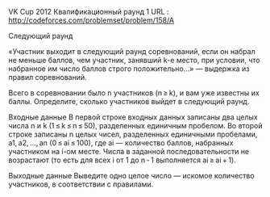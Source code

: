 VK Cup 2012 Квалификационный раунд 1
URL : http://codeforces.com/problemset/problem/158/A

Следующий раунд

«Участник выходит в следующий раунд соревнований, если он набрал не меньше баллов, чем участник, занявший k-е место, при условии, что набранное им число баллов строго положительно...» — выдержка из правил соревнований.

Всего в соревновании было n участников (n ≥ k), и вам уже известны их баллы. Определите, сколько участников выйдет в следующий раунд.

Входные данные
В первой строке входных данных записаны два целых числа n и k (1 ≤ k ≤ n ≤ 50), разделенных единичным пробелом.
Во второй строке записаны n целых чисел, разделенных единичными пробелами, a1, a2, ..., an (0 ≤ ai ≤ 100), где ai — количество баллов, набранных участником на i-ом месте. Числа в заданной последовательности не возрастают (то есть для всех i от 1 до n - 1 выполняется ai ≥ ai + 1).

Выходные данные
Выведите одно целое число — искомое количество участников, в соответствии с правилами.
